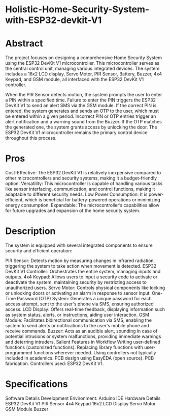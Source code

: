 # Holistic-Home-Security-System-with-ESP32-devkit-V1
# Abstract
The project focuses on designing a comprehensive Home Security System using the ESP32 DevKit V1 microcontroller. This microcontroller serves as the central control unit, managing various integrated devices. The system includes a 16x2 LCD display, Servo Motor, PIR Sensor, Battery, Buzzer, 4x4 Keypad, and GSM module, all interfaced with the ESP32 DevKit V1 controller.

When the PIR Sensor detects motion, the system prompts the user to enter a PIN within a specified time. Failure to enter the PIN triggers the ESP32 DevKit V1 to send an alert SMS via the GSM module. If the correct PIN is entered, the system generates and sends an OTP to the user, which must be entered within a given period. Incorrect PIN or OTP entries trigger an alert notification and a warning sound from the Buzzer. If the OTP matches the generated one, the system grants access by unlocking the door. The ESP32 DevKit V1 microcontroller remains the primary control device throughout this process.

# Pros
Cost-Effective: The ESP32 DevKit V1 is relatively inexpensive compared to other microcontrollers and security systems, making it a budget-friendly option.
Versatility: This microcontroller is capable of handling various tasks like sensor interfacing, communication, and control functions, making it adaptable to different security needs.
Low Power Consumption: It is power-efficient, which is beneficial for battery-powered operations or minimizing energy consumption.
Expandable: The microcontroller’s capabilities allow for future upgrades and expansion of the home security system.
# Description
The system is equipped with several integrated components to ensure security and efficient operation:

PIR Sensor: Detects motion by measuring changes in infrared radiation, triggering the system to take action when movement is detected.
ESP32 DevKit V1 Controller: Orchestrates the entire system, managing inputs and outputs.
4x4 Keypad: Allows users to input a security code to activate or deactivate the system, maintaining security by restricting access to unauthorized users.
Servo Motor: Controls physical components like locking or unlocking doors or activating an alarm in response to sensor input.
One-Time Password (OTP) System: Generates a unique password for each access attempt, sent to the user's phone via SMS, ensuring authorized access.
LCD Display: Offers real-time feedback, displaying information such as system status, alerts, or instructions, aiding user interaction.
GSM Module: Facilitates bidirectional communication via SMS, enabling the system to send alerts or notifications to the user's mobile phone and receive commands.
Buzzer: Acts as an audible alert, sounding in case of potential intrusions or system malfunctions, providing immediate warnings and deterring intruders.
Salient Features in Workflow
Writing user-defined functions (customized functions).
Replacing library functions with user-programmed functions wherever needed.
Using controllers not typically included in academics.
PCB design using EasyEDA (open source).
PCB fabrication.
Controllers used: ESP32 DevKit V1.
# Specifications
Software Details
Development Environment: Arduino IDE
Hardware Details
ESP32 DevKit V1
PIR Sensor
4x4 Keypad
16x2 LCD Display
Servo Motor
GSM Module
Buzzer
